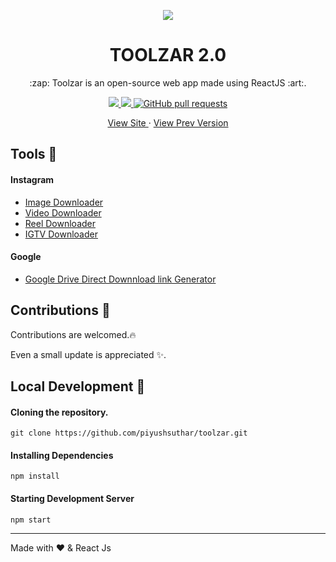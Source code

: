 <p align="center">
<img align="center" src="https://cdn.statically.io/gh/PiyushSuthar/toolzar/v2.0/public/images/c9a3ec0e-7c64-541c-bbc0-261e901fc1e8.webPlatform.png"></img>
<h1 align="center">TOOLZAR 2.0</h1>
<p align="center">:zap: Toolzar is an open-source web app made using ReactJS :art:.</p>
</p>

<p align="center">
  <a href="https://app.netlify.com/sites/toolzar/deploys" target="_blank">
    <img src="https://api.netlify.com/api/v1/badges/cb090b00-c046-4c7b-b433-6451e525e270/deploy-status"></img>
  </a>
  <a href="https://github.com/piyushsuthar/toolzar/issues">
    <img src="https://img.shields.io/github/issues/PiyushSuthar/toolzar?style=flat-square"></img>
  </a>
   <a href="https://github.com/piyushsuthar/toolzar/pulls">
      <img alt="GitHub pull requests" src="https://img.shields.io/github/issues-pr/piyushsuthar/toolzar?style=flat-square" />
   </a>
</p>

<p align="center">
  <a href="https://toolzar.netlify.app" target="_blank">
    View Site
  </a>
 · 
  <a href="https://piyushsuthar.github.io/toolzar" target="_blank">
    View Prev Version
  </a>
</p>

## Tools :wrench:
#### Instagram
- [Image Downloader](https://toolzar.netlify.app/instagram/image)
- [Video Downloader](https://toolzar.netlify.app/instagram/video)
- [Reel Downloader](https://toolzar.netlify.app/instagram/reel)
- [IGTV Downloader](https://toolzar.netlify.app/instagram/igtv)

#### Google
- [Google Drive Direct Downnload link Generator](https://toolzar.netlify.app/google/drive-link-gen)

## Contributions :dizzy:
Contributions are welcomed.:fire:

Even a small update is appreciated :sparkles:.

## Local Development :construction:

#### Cloning the repository.
```ssh
git clone https://github.com/piyushsuthar/toolzar.git
```

#### Installing Dependencies
```ssh
npm install
```

#### Starting Development Server
```ssh
npm start
```
---
Made with ❤ & React Js
